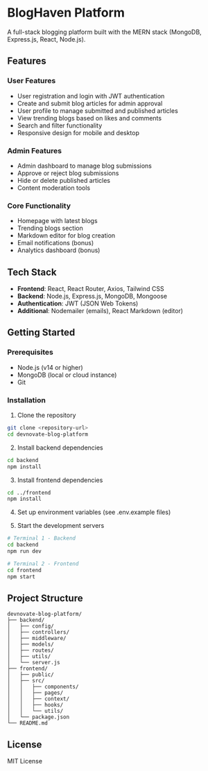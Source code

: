 # BlogHaven Platform

A full-stack blogging platform built with the MERN stack (MongoDB, Express.js, React, Node.js).

## Features

### User Features
- User registration and login with JWT authentication
- Create and submit blog articles for admin approval
- User profile to manage submitted and published articles
- View trending blogs based on likes and comments
- Search and filter functionality
- Responsive design for mobile and desktop

### Admin Features
- Admin dashboard to manage blog submissions
- Approve or reject blog submissions
- Hide or delete published articles
- Content moderation tools

### Core Functionality
- Homepage with latest blogs
- Trending blogs section
- Markdown editor for blog creation
- Email notifications (bonus)
- Analytics dashboard (bonus)

## Tech Stack

- **Frontend**: React, React Router, Axios, Tailwind CSS
- **Backend**: Node.js, Express.js, MongoDB, Mongoose
- **Authentication**: JWT (JSON Web Tokens)
- **Additional**: Nodemailer (emails), React Markdown (editor)

## Getting Started

### Prerequisites
- Node.js (v14 or higher)
- MongoDB (local or cloud instance)
- Git

### Installation

1. Clone the repository
```bash
git clone <repository-url>
cd devnovate-blog-platform
```

2. Install backend dependencies
```bash
cd backend
npm install
```

3. Install frontend dependencies
```bash
cd ../frontend
npm install
```

4. Set up environment variables (see .env.example files)

5. Start the development servers
```bash
# Terminal 1 - Backend
cd backend
npm run dev

# Terminal 2 - Frontend
cd frontend
npm start
```

## Project Structure

```
devnovate-blog-platform/
├── backend/
│   ├── config/
│   ├── controllers/
│   ├── middleware/
│   ├── models/
│   ├── routes/
│   ├── utils/
│   └── server.js
├── frontend/
│   ├── public/
│   ├── src/
│   │   ├── components/
│   │   ├── pages/
│   │   ├── context/
│   │   ├── hooks/
│   │   └── utils/
│   └── package.json
└── README.md
```

## License

MIT License
